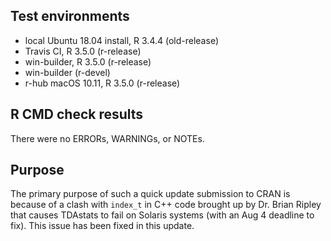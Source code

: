 ## Test environments

* local Ubuntu 18.04 install, R 3.4.4 (old-release)
* Travis CI, R 3.5.0 (r-release)
* win-builder, R 3.5.0 (r-release)
* win-builder (r-devel)
* r-hub macOS 10.11, R 3.5.0 (r-release)

## R CMD check results

There were no ERRORs, WARNINGs, or NOTEs.

## Purpose

The primary purpose of such a quick update submission to CRAN is because of a clash with `index_t` in C++ code brought up by Dr. Brian Ripley that causes TDAstats to fail on Solaris systems (with an Aug 4 deadline to fix). This issue has been fixed in this update.
